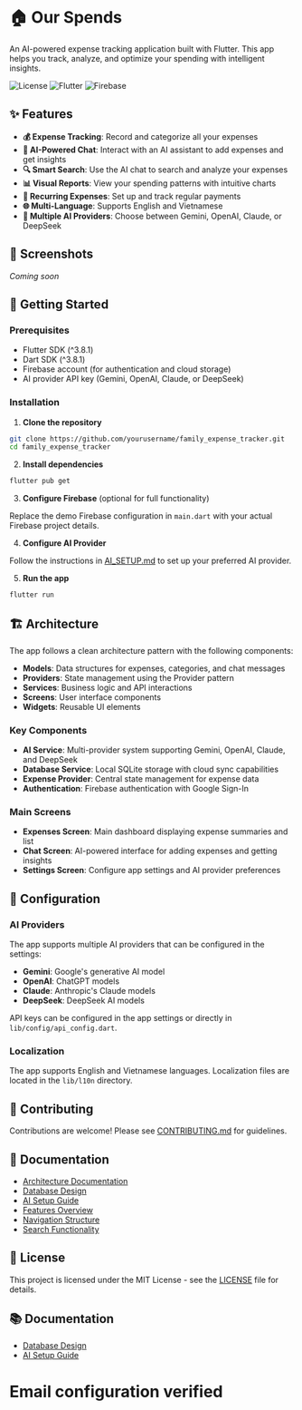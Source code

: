 # 🏠 Our Spends

An AI-powered expense tracking application built with Flutter. This app helps you track, analyze, and optimize your spending with intelligent insights.

![License](https://img.shields.io/badge/license-MIT-blue.svg)
![Flutter](https://img.shields.io/badge/Flutter-3.8.1-blue.svg)
![Firebase](https://img.shields.io/badge/Firebase-3.6.0-orange.svg)

## ✨ Features

- **💰 Expense Tracking**: Record and categorize all your expenses
- **🤖 AI-Powered Chat**: Interact with an AI assistant to add expenses and get insights
- **🔍 Smart Search**: Use the AI chat to search and analyze your expenses
- **📊 Visual Reports**: View your spending patterns with intuitive charts
- **🔄 Recurring Expenses**: Set up and track regular payments
- **🌐 Multi-Language**: Supports English and Vietnamese
- **🔌 Multiple AI Providers**: Choose between Gemini, OpenAI, Claude, or DeepSeek

## 📱 Screenshots

*Coming soon*

## 🚀 Getting Started

### Prerequisites

- Flutter SDK (^3.8.1)
- Dart SDK (^3.8.1)
- Firebase account (for authentication and cloud storage)
- AI provider API key (Gemini, OpenAI, Claude, or DeepSeek)

### Installation

1. **Clone the repository**

```bash
git clone https://github.com/yourusername/family_expense_tracker.git
cd family_expense_tracker
```

2. **Install dependencies**

```bash
flutter pub get
```

3. **Configure Firebase** (optional for full functionality)

Replace the demo Firebase configuration in `main.dart` with your actual Firebase project details.

4. **Configure AI Provider**

Follow the instructions in [AI_SETUP.md](./AI_SETUP.md) to set up your preferred AI provider.

5. **Run the app**

```bash
flutter run
```

## 🏗️ Architecture

The app follows a clean architecture pattern with the following components:

- **Models**: Data structures for expenses, categories, and chat messages
- **Providers**: State management using the Provider pattern
- **Services**: Business logic and API interactions
- **Screens**: User interface components
- **Widgets**: Reusable UI elements

### Key Components

- **AI Service**: Multi-provider system supporting Gemini, OpenAI, Claude, and DeepSeek
- **Database Service**: Local SQLite storage with cloud sync capabilities
- **Expense Provider**: Central state management for expense data
- **Authentication**: Firebase authentication with Google Sign-In

### Main Screens

- **Expenses Screen**: Main dashboard displaying expense summaries and list
- **Chat Screen**: AI-powered interface for adding expenses and getting insights
- **Settings Screen**: Configure app settings and AI provider preferences

## 🔧 Configuration

### AI Providers

The app supports multiple AI providers that can be configured in the settings:

- **Gemini**: Google's generative AI model
- **OpenAI**: ChatGPT models
- **Claude**: Anthropic's Claude models
- **DeepSeek**: DeepSeek AI models

API keys can be configured in the app settings or directly in `lib/config/api_config.dart`.

### Localization

The app supports English and Vietnamese languages. Localization files are located in the `lib/l10n` directory.

## 🤝 Contributing

Contributions are welcome! Please see [CONTRIBUTING.md](./CONTRIBUTING.md) for guidelines.

## 📄 Documentation

- [Architecture Documentation](./ARCHITECTURE.md)
- [Database Design](./DATABASE_DESIGN.md)
- [AI Setup Guide](./AI_SETUP.md)
- [Features Overview](./FEATURES.md)
- [Navigation Structure](./NAVIGATION.md)
- [Search Functionality](./SEARCH.md)

## 📄 License

This project is licensed under the MIT License - see the [LICENSE](./LICENSE) file for details.

## 📚 Documentation

- [Database Design](./DATABASE_DESIGN.md)
- [AI Setup Guide](./AI_SETUP.md)
# Email configuration verified

